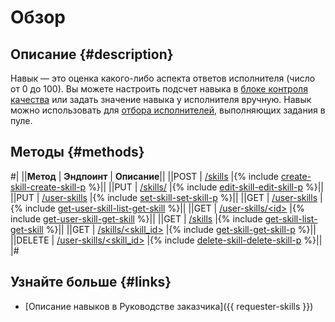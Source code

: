# Обзор

## Описание {#description}

Навык — это оценка какого-либо аспекта ответов исполнителя (число от 0 до 100). Вы можете настроить подсчет навыка в [блоке контроля качества](quality_control.md) или задать значение навыка у исполнителя вручную. Навык можно использовать для [отбора исполнителей](filter-skill.md), выполняющих задания в пуле.

## Методы {#methods}

#|
||**Метод** | **Эндпоинт** | **Описание**||
||POST | [/skills](create-skill.md) |{% include [create-skill-create-skill-p](../_includes/concepts/create-skill/id-create-skill/create-skill-p.md) %}||
||PUT | [/skills/<skill id>](edit-skill.md) |{% include [edit-skill-edit-skill-p](../_includes/concepts/edit-skill/id-edit-skill/edit-skill-p.md) %}||
||PUT | [/user-skills](set-skill.md) |{% include [set-skill-set-skill-p](../_includes/concepts/set-skill/id-set-skill/set-skill-p.md) %}||
||GET | [/user-skills](get-user-skill-list.md) |{% include [get-user-skill-list-get-skill](../_includes/concepts/get-user-skill-list/id-get-user-skill-list/get-skill.md) %}||
||GET | [/user-skills/\<id\>](get-user-skill.md) |{% include [get-user-skill-get-skill](../_includes/concepts/get-user-skill/id-get-user-skill/get-skill.md) %}||
||GET | [/skills](get-skill-list.md) |{% include [get-skill-list-get-skill](../_includes/concepts/get-skill-list/id-get-skill-list/get-skill.md) %}||
||GET | [/skills/<skill_id>](get-skill.md) |{% include [get-skill-get-skill-p](../_includes/concepts/get-skill/id-get-skill/get-skill-p.md) %}||
||DELETE | [/user-skills/<skill_id>](delete-skill.md) |{% include [delete-skill-delete-skill-p](../_includes/concepts/delete-skill/id-delete-skill/delete-skill-p.md) %}||
|#

## Узнайте больше {#links}

- [Описание навыков в Руководстве заказчика]({{ requester-skills }})
